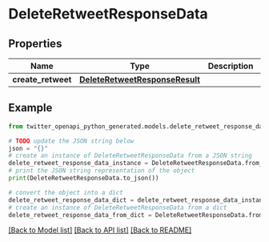 # DeleteRetweetResponseData


## Properties

Name | Type | Description | Notes
------------ | ------------- | ------------- | -------------
**create_retweet** | [**DeleteRetweetResponseResult**](DeleteRetweetResponseResult.md) |  | [optional] 

## Example

```python
from twitter_openapi_python_generated.models.delete_retweet_response_data import DeleteRetweetResponseData

# TODO update the JSON string below
json = "{}"
# create an instance of DeleteRetweetResponseData from a JSON string
delete_retweet_response_data_instance = DeleteRetweetResponseData.from_json(json)
# print the JSON string representation of the object
print(DeleteRetweetResponseData.to_json())

# convert the object into a dict
delete_retweet_response_data_dict = delete_retweet_response_data_instance.to_dict()
# create an instance of DeleteRetweetResponseData from a dict
delete_retweet_response_data_from_dict = DeleteRetweetResponseData.from_dict(delete_retweet_response_data_dict)
```
[[Back to Model list]](../README.md#documentation-for-models) [[Back to API list]](../README.md#documentation-for-api-endpoints) [[Back to README]](../README.md)



